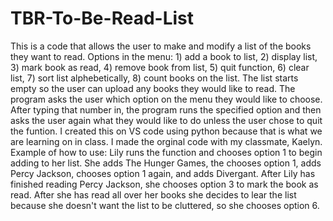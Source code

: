 # TBR-To-Be-Read-List
This is a code that allows the user to make and modify a list of the books they want to read.
Options in the menu: 1) add a book to list, 2) display list, 3) mark book as read, 4) remove book from list, 5) quit function, 6) clear list, 7) sort list alphebetically, 8) count books on the list.
The list starts empty so the user can upload any books they would like to read. The program asks the user which option on the menu they would like to choose. After typing that number in, the program runs the specified option and then asks the user again what they would like to do unless the user chose to quit the funtion. 
I created this on VS code using python because that is what we are learning on in class. I made the orginal code with my classmate, Kaelyn.
Example of how to use: Lily runs the function and chooses option 1 to begin adding to her list. She adds The Hunger Games, the chooses option 1, adds Percy Jackson, chooses option 1 again, and adds Divergant. After Lily has finished reading Percy Jackson, she chooses option 3 to mark the book as read. After she has read all over her books she decides to lear the list because she doesn't want the list to be cluttered, so she chooses option 6.
